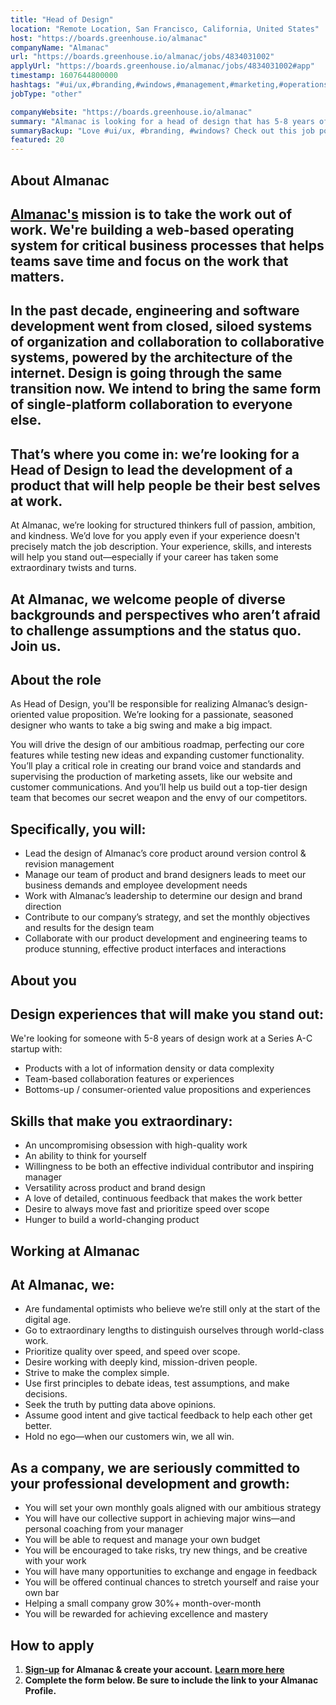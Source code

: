 ```yaml
---
title: "Head of Design"
location: "Remote Location, San Francisco, California, United States"
host: "https://boards.greenhouse.io/almanac"
companyName: "Almanac"
url: "https://boards.greenhouse.io/almanac/jobs/4834031002"
applyUrl: "https://boards.greenhouse.io/almanac/jobs/4834031002#app"
timestamp: 1607644800000
hashtags: "#ui/ux,#branding,#windows,#management,#marketing,#operations,#office"
jobType: "other"

companyWebsite: "https://boards.greenhouse.io/almanac"
summary: "Almanac is looking for a head of design that has 5-8 years of design work at a Series A-C startup with."
summaryBackup: "Love #ui/ux, #branding, #windows? Check out this job post!"
featured: 20
---
```


## About Almanac

## [Almanac's](http://almanac.io) **mission is to take the work out of work.** We're building a web-based operating system for critical business processes that helps teams save time and focus on the work that matters.

## In the past decade, engineering and software development went from closed, siloed systems of organization and collaboration to collaborative systems, powered by the architecture of the internet. Design is going through the same transition now. We intend to bring the same form of single-platform collaboration to everyone else.

## That’s where you come in: we’re looking for a Head of Design to lead the development of a product that will help people be their best selves at work.

At Almanac, we’re looking for structured thinkers full of passion, ambition, and kindness. We’d love for you apply even if your experience doesn't precisely match the job description. Your experience, skills, and interests will help you stand out—especially if your career has taken some extraordinary twists and turns.

## At Almanac, we welcome people of diverse backgrounds and perspectives who aren’t afraid to challenge assumptions and the status quo. Join us.

## About the role

As Head of Design, you'll be responsible for realizing Almanac’s design-oriented value proposition. We’re looking for a passionate, seasoned designer who wants to take a big swing and make a big impact.

You will drive the design of our ambitious roadmap, perfecting our core features while testing new ideas and expanding customer functionality. You’ll play a critical role in creating our brand voice and standards and supervising the production of marketing assets, like our website and customer communications. And you’ll help us build out a top-tier design team that becomes our secret weapon and the envy of our competitors.

## **Specifically, you will:**

*   Lead the design of Almanac’s core product around version control & revision management
*   Manage our team of product and brand designers leads to meet our business demands and employee development needs
*   Work with Almanac’s leadership to determine our design and brand direction
*   Contribute to our company’s strategy, and set the monthly objectives and results for the design team
*   Collaborate with our product development and engineering teams to produce stunning, effective product interfaces and interactions

## About you

## Design experiences that will make you stand out:

We're looking for someone with 5-8 years of design work at a Series A-C startup with:

*   Products with a lot of information density or data complexity
*   Team-based collaboration features or experiences
*   Bottoms-up / consumer-oriented value propositions and experiences

## Skills that make you extraordinary:

*   An uncompromising obsession with high-quality work
*   An ability to think for yourself
*   Willingness to be both an effective individual contributor and inspiring manager
*   Versatility across product and brand design
*   A love of detailed, continuous feedback that makes the work better
*   Desire to always move fast and prioritize speed over scope
*   Hunger to build a world-changing product

## Working at Almanac

## At Almanac, we:

*   Are fundamental optimists who believe we’re still only at the start of the digital age.
*   Go to extraordinary lengths to distinguish ourselves through world-class work.
*   Prioritize quality over speed, and speed over scope.
*   Desire working with deeply kind, mission-driven people.
*   Strive to make the complex simple.
*   Use first principles to debate ideas, test assumptions, and make decisions.
*   Seek the truth by putting data above opinions.
*   Assume good intent and give tactical feedback to help each other get better.
*   Hold no ego—when our customers win, we all win.

## As a company, we are seriously committed to your professional development and growth:

*   You will set your own monthly goals aligned with our ambitious strategy
*   You will have our collective support in achieving major wins—and personal coaching from your manager
*   You will be able to request and manage your own budget
*   You will be encouraged to take risks, try new things, and be creative with your work
*   You will have many opportunities to exchange and engage in feedback
*   You will be offered continual chances to stretch yourself and raise your own bar
*   Helping a small company grow 30%+ month-over-month
*   You will be rewarded for achieving excellence and mastery

## How to apply

1.  [**Sign-up**](https://almanac.io/login?signup=true) **for Almanac & create your account.** **[Learn more here](http://almanac.io/articles/1276/build-your-portfolio)**
2.  **Complete the form below. Be sure to include the link to your Almanac Profile.**
